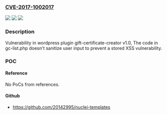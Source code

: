 ### [CVE-2017-1002017](https://cve.mitre.org/cgi-bin/cvename.cgi?name=CVE-2017-1002017)
![](https://img.shields.io/static/v1?label=Product&message=gift-certificate-creator&color=blue)
![](https://img.shields.io/static/v1?label=Version&message=%3C%201.0%20&color=brighgreen)
![](https://img.shields.io/static/v1?label=Vulnerability&message=Stored%20XSS&color=brighgreen)

### Description

Vulnerability in wordpress plugin gift-certificate-creator v1.0, The code in gc-list.php doesn't sanitize user input to prevent a stored XSS vulnerability.

### POC

#### Reference
No PoCs from references.

#### Github
- https://github.com/20142995/nuclei-templates

